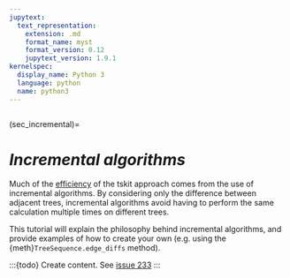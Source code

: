 ```yaml
---
jupytext:
  text_representation:
    extension: .md
    format_name: myst
    format_version: 0.12
    jupytext_version: 1.9.1
kernelspec:
  display_name: Python 3
  language: python
  name: python3
---
```


```{currentmodule} tskit
```

(sec_incremental)=
# _Incremental algorithms_

Much of the [efficiency](sec_what_is_analysis)
of the tskit approach comes from the use of incremental algorithms.
By considering only the difference between adjacent trees,
incremental algorithms avoid having to perform the same
calculation multiple times on different trees.

This tutorial will explain the philosophy behind incremental algorithms,
and provide examples of how to create your own (e.g. using the
{meth}`TreeSequence.edge_diffs` method).

:::{todo}
Create content. See [issue 233](https://github.com/tskit-dev/tutorials/issues/233)
:::